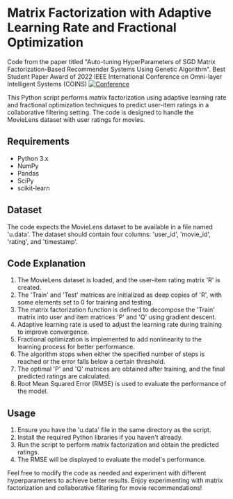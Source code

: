 # Matrix Factorization with Adaptive Learning Rate and Fractional Optimization

Code from the paper titled "Auto-tuning HyperParameters of SGD Matrix Factorization-Based Recommender Systems Using Genetic Algorithm".
Best Student Paper Award of 2022 IEEE International Conference on Omni-layer Intelligent Systems (COINS) [![Conference](https://img.shields.io/badge/Conference-2022-008000.svg)](https://coinsconf.com)

This Python script performs matrix factorization using adaptive learning rate and fractional optimization techniques to predict user-item ratings in a collaborative filtering setting. The code is designed to handle the MovieLens dataset with user ratings for movies.

## Requirements
- Python 3.x
- NumPy
- Pandas
- SciPy
- scikit-learn

## Dataset
The code expects the MovieLens dataset to be available in a file named 'u.data'. The dataset should contain four columns: 'user_id', 'movie_id', 'rating', and 'timestamp'.

## Code Explanation
1. The MovieLens dataset is loaded, and the user-item rating matrix 'R' is created.
2. The 'Train' and 'Test' matrices are initialized as deep copies of 'R', with some elements set to 0 for training and testing.
3. The matrix factorization function is defined to decompose the 'Train' matrix into user and item matrices 'P' and 'Q' using gradient descent.
4. Adaptive learning rate is used to adjust the learning rate during training to improve convergence.
5. Fractional optimization is implemented to add nonlinearity to the learning process for better performance.
6. The algorithm stops when either the specified number of steps is reached or the error falls below a certain threshold.
7. The optimal 'P' and 'Q' matrices are obtained after training, and the final predicted ratings are calculated.
8. Root Mean Squared Error (RMSE) is used to evaluate the performance of the model.

## Usage
1. Ensure you have the 'u.data' file in the same directory as the script.
2. Install the required Python libraries if you haven't already.
3. Run the script to perform matrix factorization and obtain the predicted ratings.
4. The RMSE will be displayed to evaluate the model's performance.

Feel free to modify the code as needed and experiment with different hyperparameters to achieve better results. Enjoy experimenting with matrix factorization and collaborative filtering for movie recommendations!
